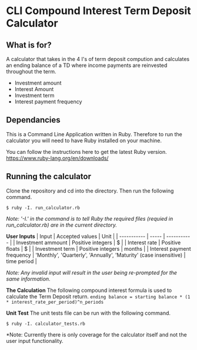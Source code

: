 # CLI Compound Interest Term Deposit Calculator

## What is for?

A calculator that takes in the 4 I's of term deposit compution and calculates an ending balance of a TD where income payments are reinvested throughout the term.
- Investment amount
- Interest Amount
- Investment term
- Interest payment frequency

## Dependancies
This is a Command Line Application written in Ruby. Therefore to run the calculator you will need to have Ruby installed on your machine.

You can follow the instructions here to get the latest Ruby version.
https://www.ruby-lang.org/en/downloads/


## Running the calculator
Clone the repository and cd into the directory. Then run the following command.

`$ ruby -I. run_calculator.rb`

*Note: '-I.' in the command is to tell Ruby the required files (requied in run_calculator.rb) are in the current directory.*

**User Inputs**
| Input | Accepted values | Unit |
| ----------- | ----- | ----------- |
| Investment ammount | Positive integers | $ |
| Interest rate | Positive floats | $ |
| Investment term | Positive integers | months |
| Interest payment frequency | 'Monthly', 'Quarterly', 'Annually', 'Maturity' (case insensitive) | time period |

*Note: Any invalid input will result in the user being re-prompted for the same information.*

**The Calculation**
The following compound interest formula is used to calculate the Term Deposit return.
`ending balance = starting balance * (1 * interest_rate_per_period)^n_periods`

**Unit Test**
The unit tests file can be run with the following command. 

`$ ruby -I. calculator_tests.rb`

*Note: Currently there is only coverage for the calculator itself and not the user input functionality. 